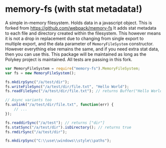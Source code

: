 # memory-fs (with stat metadata!)

A simple in-memory filesystem. Holds data in a javascript object. This is forked from https://github.com/webpack/memory-fs It adds stat metadata to each file and directory created within the filesystem. This however means it is not a drop in replacement due to changing from single export to multiple export, and the data parameter of `MemoryFileSystem` constructor. However everything else remains the same, and if you need extra stat data, then you can use this. This package will be maintained as long as the Polykey project is maintained. All tests are passing in this fork.

``` javascript
var MemoryFileSystem = require("memory-fs").MemoryFileSystem;
var fs = new MemoryFileSystem();

fs.mkdirpSync("/a/test/dir");
fs.writeFileSync("/a/test/dir/file.txt", "Hello World");
fs.readFileSync("/a/test/dir/file.txt"); // returns Buffer("Hello World")

// Async variants too
fs.unlink("/a/test/dir/file.txt", function(err) {
	// ...
});

fs.readdirSync("/a/test"); // returns ["dir"]
fs.statSync("/a/test/dir").isDirectory(); // returns true
fs.rmdirSync("/a/test/dir");

fs.mkdirpSync("C:\\use\\windows\\style\\paths");
```
